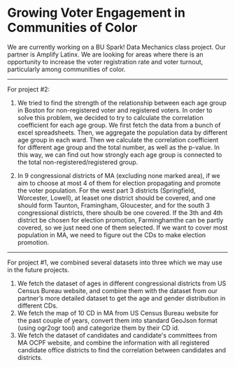 # Growing Voter Engagement in Communities of Color
We are currently working on a BU Spark! Data Mechanics class project. Our partner is Amplify Latinx. We are looking for areas where there is an opportunity to increase the voter registration rate and voter turnout, particularly among communities of color.

-----

For project #2:

1. We tried to find the strength of the relationship between each age group in Boston for non-registered voter and registered voters. In order to solve this problem, we decided to try to calculate the correlation coefficient for each age group. We first fetch the data from a bunch of excel spreadsheets. Then, we aggregate the population data by different age group in each ward. Then we calculate the correlation coefficient for different age group and the total number, as well as the p-value. In this way, we can find out how strongly each age group is connected to the total non-registered/registered group.

2. In 9 congressional districts of MA (excluding none marked area), if we aim to choose at most 4 of them for election propagating and promote the voter population. For the west part 3 districts (Springfield, Worcester, Lowell), at leaset one 
district should be covered, and one should form Taunton, Framingham, Gloucester, and for the south 3 congressional districts, there shoulb be one covered. If the 3th and 4th district be chosen for election promotion, Farminghamthe can be partly covered, so we just need one of them selected. If we want to cover most population in MA, we need to figure out the CDs to make election promotion.

-----

For project #1, we combined several datasets into three which we may use in the future projects. 

1. We fetch the dataset of ages in different congressional districts from US Census Bureau website, and combine them with the dataset from our partner’s more detailed dataset to get the age and gender distribution in different CDs.
2. We fetch the map of 10 CD in MA from US Census Bureau website for the past couple of years, convert them into standard GeoJson format (using ogr2ogr tool) and categorize them by their CD id.
3. We fetch the dataset of candidates and candidate's committees from MA OCPF website, and combine the information with all registered candidate office districts to find the correlation between candidates and districts.
